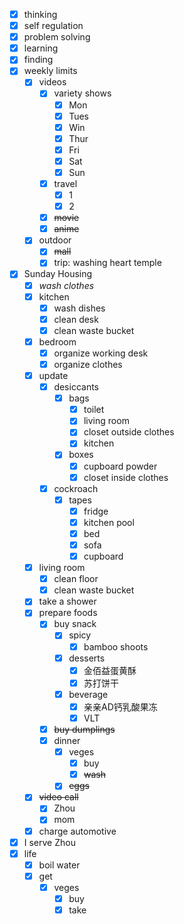 - [x] thinking
- [x] self regulation
- [x] problem solving
- [x] learning
- [x] finding
- [x] weekly limits
    - [x] videos
        - [x] variety shows
            - [x] Mon
            - [x] Tues
            - [x] Win
            - [x] Thur
            - [x] Fri
            - [x] Sat
            - [x] Sun
        - [x] travel
            - [x] 1
            - [x] 2
        - [x] ~~movie~~
        - [x] ~~anime~~
    - [x] outdoor
        - [x] ~~mall~~
        - [x] trip: washing heart temple
- [x] Sunday Housing
    - [x] *wash clothes*
    - [x] kitchen
        - [x] wash dishes
        - [x] clean desk
        - [x] clean waste bucket
    - [x] bedroom
        - [x] organize working desk
        - [x] organize clothes
    - [x] update
        - [x] desiccants
            - [x] bags
                - [x] toilet
                - [x] living room
                - [x] closet outside clothes
                - [x] kitchen
            - [x] boxes
                - [x] cupboard powder
                - [x] closet inside clothes
        - [x] cockroach
            - [x] tapes
                - [x] fridge
                - [x] kitchen pool
                - [x] bed
                - [x] sofa
                - [x] cupboard
    - [x] living room
        - [x] clean floor
        - [x] clean waste bucket
    - [x] take a shower
    - [x] prepare foods
        - [x] buy snack
            - [x] spicy
                - [x] bamboo shoots
            - [x] desserts
                - [x] 金佰益蛋黄酥
                - [x] 苏打饼干
            - [x] beverage
                - [x] 亲亲AD钙乳酸果冻
                - [x] VLT
        - [x] ~~buy dumplings~~
        - [x] dinner
            - [x] veges
                - [x] buy
                - [x] ~~wash~~
            - [x] ~~eggs~~
    - [x] ~~video call~~
        - [x] Zhou
        - [x] mom
    - [x] charge automotive
- [x] I serve Zhou
- [x] life
    - [x] boil water
    - [x] get
        - [x] veges
            - [x] buy
            - [x] take